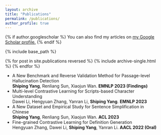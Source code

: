 ```yaml
---
layout: archive
title: "Publications"
permalink: /publications/
author_profile: true
---
```


{% if author.googlescholar %}
  You can also find my articles on <u><a href="{{author.googlescholar}}">my Google Scholar profile</a>.</u>
{% endif %}

{% include base_path %}

{% for post in site.publications reversed %}
  {% include archive-single.html %}
{% endfor %}

* A New Benchmark and Reverse Validation Method for Passage-level Hallucination Detection<br />
**Shiping Yang**, Renliang Sun, Xiaojun Wan. **EMNLP 2023 (Findings)**
* Multi-level Contrastive Learning for Scripts-based Character Understanding<br />
Dawei Li, Hengyuan Zhang, Yanran Li, **Shiping Yang**. **EMNLP 2023**
* A New Dataset and Empirical Study for Sentence Simplification in Chinese<br />
**Shiping Yang**, Renliang Sun, Xiaojun Wan. **ACL 2023**
* Fine-grained Contrastive Learning for Definition Generation<br />
Hengyuan Zhang, Dawei Li, **Shiping Yang**, Yanran Li. **AACL 2022 (Oral)**
